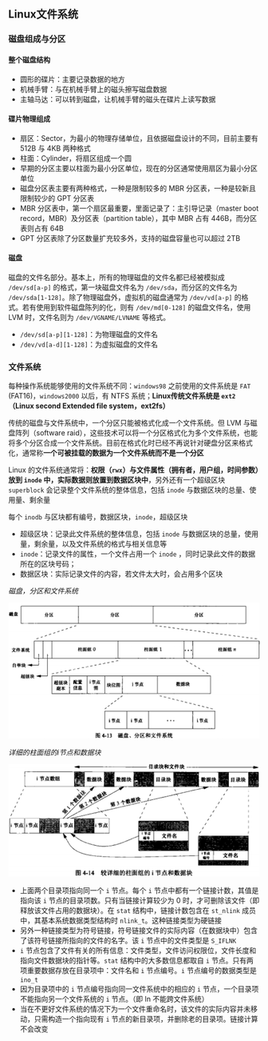 ## Linux文件系统

### 磁盘组成与分区

#### 整个磁盘结构

* 圆形的碟片：主要记录数据的地方
* 机械手臂：与在机械手臂上的磁头擦写磁盘数据
* 主轴马达：可以转到磁盘，让机械手臂的磁头在碟片上读写数据

#### 碟片物理组成

* 扇区：Sector，为最小的物理存储单位，且依据磁盘设计的不同，目前主要有 512B 与 4KB 两种格式
* 柱面：Cylinder，将扇区组成一个圆
* 早期的分区主要以柱面为最小分区单位，现在的分区通常使用扇区为最小分区单位
* 磁盘分区表主要有两种格式，一种是限制较多的 MBR 分区表，一种是较新且限制较少的 GPT 分区表
* MBR 分区表中，第一个扇区最重要，里面记录了：主引导记录（master boot record，MBR）及分区表（partition table），其中 MBR 占有 446B，而分区表则占有 64B
* GPT 分区表除了分区数量扩充较多外，支持的磁盘容量也可以超过 2TB

#### 磁盘

磁盘的文件名部分。基本上，所有的物理磁盘的文件名都已经被模拟成 `/dev/sd[a-p]` 的格式，第一块磁盘文件名为 `/dev/sda`，而分区的文件名为 `/dev/sda[1-128]`。除了物理磁盘外，虚拟机的磁盘通常为 `/dev/vd[a-p]` 的格式。若有使用到软件磁盘陈列的化，则有 `/dev/md[0-128]` 的磁盘文件名，使用 LVM 时，文件名则为 `/dev/VGNAME/LVNAME` 等格式。

* `/dev/sd[a-p][1-128]`：为物理磁盘的文件名
* `/dev/vd[a-d][1-128]`：为虚拟磁盘的文件名

### 文件系统

每种操作系统能够使用的文件系统不同：`windows98` 之前使用的文件系统是 `FAT` (FAT16)，`windows2000` 以后，有 NTFS  系统；**Linux传统文件系统是 `ext2`（Linux second Extended file system，ext2fs）**

传统的磁盘与文件系统中，一个分区只能被格式化成一个文件系统。但 LVM 与磁盘阵列（software raid），这些技术可以将一个分区格式化为多个文件系统，也能将多个分区合成一个文件系统。目前在格式化时已经不再说针对硬盘分区来格式化，通常称**一个可被挂载的数据为一个文件系统而不是一个分区**

Linux 的文件系统通常将：**权限（`rwx`）与文件属性（拥有者，用户组，时间参数）放到 `inode` 中，实际数据则放置到数据区块中**，另外还有一个超级区块 `superblock` 会记录整个文件系统的整体信息，包括 `inode` 与数据区块的总量、使用量、剩余量

每个 `inodb` 与区块都有编号，数据区块，`inode`，超级区块

* 超级区块：记录此文件系统的整体信息，包括 `inode` 与数据区块的总量，使用量，剩余量，以及文件系统的格式与相关信息等
* `inode`：记录文件的属性，一个文件占用一个 `inode` ，同时记录此文件的数据所在的区块号码；
* 数据区块：实际记录文件的内容，若文件太大时，会占用多个区块

*磁盘，分区和文件系统*

![](../Images/Usage/磁盘、分区和文件系统.png)

*详细的柱面组的i节点和数据块*

![](../Images/Usage/详细的柱面组的节点和数据块.png)

* 上面两个目录项指向同一个 `i` 节点。每个 `i` 节点中都有一个链接计数，其值是指向该 `i` 节点的目录项数。只有当链接计算较少为 0 时，才可删除该文件（即释放该文件占用的数据块）。在 `stat` 结构中，链接计数包含在 `st_nlink` 成员中，其基本系统数据类型结构时 `nlink_t`。这种链接类型为硬链接
* 另外一种链接类型为符号链接，符号链接文件的实际内容（在数据块中）包含了该符号链接所指向的文件的名字。该 `i` 节点中的文件类型是 `S_IFLNK` 
* `i` 节点包含了文件有关的所有信息：文件类型，文件访问权限位，文件长度和指向文件数据块的指针等。`stat` 结构中的大多数信息都取自 `i` 节点。只有两项重要数据存放在目录项中：文件名和 `i` 节点编号。`i` 节点编号的数据类型是 `ino_t`
* 因为目录项中的 `i` 节点编号指向同一文件系统中的相应的 `i` 节点，一个目录项不能指向另一个文件系统的 `i` 节点。（即 ln 不能跨文件系统）
* 当在不更好文件系统的情况下为一个文件重命名时，该文件的实际内容并未移动，只需构造一个指向现有 `i` 节点的新目录项，并删除老的目录项。链接计算不会改变

